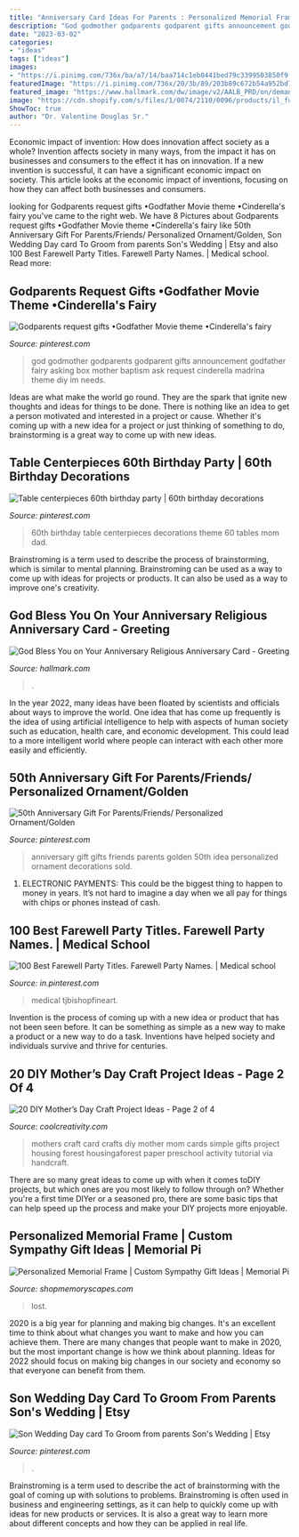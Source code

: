 ```yaml
---
title: "Anniversary Card Ideas For Parents : Personalized Memorial Frame"
description: "God godmother godparents godparent gifts announcement godfather fairy asking box mother baptism ask request cinderella madrina theme diy im needs"
date: "2023-03-02"
categories:
- "ideas"
tags: ["ideas"]
images:
- "https://i.pinimg.com/736x/ba/a7/14/baa714c1eb0441bed79c3399503850f9.jpg"
featuredImage: "https://i.pinimg.com/736x/20/3b/89/203b89c672b54a952bd72084749cd04c.jpg"
featured_image: "https://www.hallmark.com/dw/image/v2/AALB_PRD/on/demandware.static/-/Sites-hallmark-master/default/dw7d85b45e/images/finished-goods/Faith-Hope-and-Love-Anniversary-Card_559CEY1554_02.jpg?sw=1920"
image: "https://cdn.shopify.com/s/files/1/0074/2110/0096/products/il_fullxfull.1400565349_zcxy_1024x1024@2x.jpg?v=1613031968"
ShowToc: true
author: "Dr. Valentine Douglas Sr."
---
```



Economic impact of invention: How does innovation affect society as a whole?
Invention affects society in many ways, from the impact it has on businesses and consumers to the effect it has on innovation. If a new invention is successful, it can have a significant economic impact on society. This article looks at the economic impact of inventions, focusing on how they can affect both businesses and consumers.

	

		
looking for Godparents request gifts •Godfather Movie theme •Cinderella&#039;s fairy you've came to the right web. We have 8 Pictures about Godparents request gifts •Godfather Movie theme •Cinderella&#039;s fairy like 50th Anniversary Gift For Parents/Friends/ Personalized Ornament/Golden, Son Wedding Day card To Groom from parents Son&#039;s Wedding | Etsy and also 100 Best Farewell Party Titles. Farewell Party Names. | Medical school. Read more:
		
    
## Godparents Request Gifts •Godfather Movie Theme •Cinderella&#039;s Fairy

<img loading=lazy src="https://i.pinimg.com/736x/20/3b/89/203b89c672b54a952bd72084749cd04c.jpg" onerror="this.onerror=null;this.src='https://tse4.mm.bing.net/th?id=OIP.BGIt55tc9-tbzAFNV2ZiSQHaJ3&amp;pid=15.1';" alt="Godparents request gifts •Godfather Movie theme •Cinderella&#039;s fairy">

_Source: pinterest.com_

>god godmother godparents godparent gifts announcement godfather fairy asking box mother baptism ask request cinderella madrina theme diy im needs. 

	

Ideas are what make the world go round. They are the spark that ignite new thoughts and ideas for things to be done. There is nothing like an idea to get a person motivated and interested in a project or cause. Whether it's coming up with a new idea for a project or just thinking of something to do, brainstorming is a great way to come up with new ideas.

    
## Table Centerpieces 60th Birthday Party | 60th Birthday Decorations

<img loading=lazy src="https://i.pinimg.com/736x/48/53/65/485365f10f163e1f20290beb0504ac11.jpg" onerror="this.onerror=null;this.src='https://tse2.mm.bing.net/th?id=OIP.zLkKzU2gchh2D4Iq1S_aeAHaNK&amp;pid=15.1';" alt="Table centerpieces 60th birthday party | 60th birthday decorations">

_Source: pinterest.com_

>60th birthday table centerpieces decorations theme 60 tables mom dad. 

	

Brainstroming is a term used to describe the process of brainstorming, which is similar to mental planning. Brainstroming can be used as a way to come up with ideas for projects or products. It can also be used as a way to improve one's creativity.

    
## God Bless You On Your Anniversary Religious Anniversary Card - Greeting

<img loading=lazy src="https://www.hallmark.com/dw/image/v2/AALB_PRD/on/demandware.static/-/Sites-hallmark-master/default/dw7d85b45e/images/finished-goods/Faith-Hope-and-Love-Anniversary-Card_559CEY1554_02.jpg?sw=1920" onerror="this.onerror=null;this.src='https://tse2.mm.bing.net/th?id=OIP.MXK_oqBc9Ju0SBbdTV8chgHaHa&amp;pid=15.1';" alt="God Bless You on Your Anniversary Religious Anniversary Card - Greeting">

_Source: hallmark.com_

>. 

	

In the year 2022, many ideas have been floated by scientists and officials about ways to improve the world. One idea that has come up frequently is the idea of using artificial intelligence to help with aspects of human society such as education, health care, and economic development. This could lead to a more intelligent world where people can interact with each other more easily and efficiently.

    
## 50th Anniversary Gift For Parents/Friends/ Personalized Ornament/Golden

<img loading=lazy src="https://i.pinimg.com/736x/74/60/2a/74602a8735753fbecf6125ebbf139630--th-wedding-anniversary-gift-ideas-parents-anniversary.jpg" onerror="this.onerror=null;this.src='https://tse3.mm.bing.net/th?id=OIP.McKgkulCNb_i25KEdMPSUAHaKm&amp;pid=15.1';" alt="50th Anniversary Gift For Parents/Friends/ Personalized Ornament/Golden">

_Source: pinterest.com_

>anniversary gift gifts friends parents golden 50th idea personalized ornament decorations sold. 

	

1. ELECTRONIC PAYMENTS: This could be the biggest thing to happen to money in years. It’s not hard to imagine a day when we all pay for things with chips or phones instead of cash. 

    
## 100 Best Farewell Party Titles. Farewell Party Names. | Medical School

<img loading=lazy src="https://i.pinimg.com/736x/ba/a7/14/baa714c1eb0441bed79c3399503850f9.jpg" onerror="this.onerror=null;this.src='https://tse3.mm.bing.net/th?id=OIP.K3yHwXtdmdfZ6s4GyR9YuQHaLb&amp;pid=15.1';" alt="100 Best Farewell Party Titles. Farewell Party Names. | Medical school">

_Source: in.pinterest.com_

>medical tjbishopfineart. 

	

Invention is the process of coming up with a new idea or product that has not been seen before. It can be something as simple as a new way to make a product or a new way to do a task. Inventions have helped society and individuals survive and thrive for centuries.

    
## 20 DIY Mother’s Day Craft Project Ideas - Page 2 Of 4

<img loading=lazy src="http://coolcreativity.com/wp-content/uploads/2016/04/Mothers-Day-Craft-for-Kids-Simple-Mothers-Day-Card-for-Kids.jpg" onerror="this.onerror=null;this.src='https://tse3.mm.bing.net/th?id=OIP.WK3YPhkIVvMpxMwcPfvlKwAAAA&amp;pid=15.1';" alt="20 DIY Mother’s Day Craft Project Ideas - Page 2 of 4">

_Source: coolcreativity.com_

>mothers craft card crafts diy mother mom cards simple gifts project housing forest housingaforest paper preschool activity tutorial via handcraft. 

	

There are so many great ideas to come up with when it comes toDIY projects, but which ones are you most likely to follow through on? Whether you're a first time DIYer or a seasoned pro, there are some basic tips that can help speed up the process and make your DIY projects more enjoyable.

    
## Personalized Memorial Frame | Custom Sympathy Gift Ideas | Memorial Pi

<img loading=lazy src="https://cdn.shopify.com/s/files/1/0074/2110/0096/products/il_fullxfull.1400565349_zcxy_1024x1024@2x.jpg?v=1613031968" onerror="this.onerror=null;this.src='https://tse3.mm.bing.net/th?id=OIP.YJumxupytz13hVmUojH6kQHaH0&amp;pid=15.1';" alt="Personalized Memorial Frame | Custom Sympathy Gift Ideas | Memorial Pi">

_Source: shopmemoryscapes.com_

>lost. 

	

2020 is a big year for planning and making big changes. It's an excellent time to think about what changes you want to make and how you can achieve them.
There are many changes that people want to make in 2020, but the most important change is how we think about planning. Ideas for 2022 should focus on making big changes in our society and economy so that everyone can benefit from them.

    
## Son Wedding Day Card To Groom From Parents Son&#039;s Wedding | Etsy

<img loading=lazy src="https://i.pinimg.com/736x/9d/13/1f/9d131f674c9865edb3a1c3cc5f0d336b.jpg" onerror="this.onerror=null;this.src='https://tse3.mm.bing.net/th?id=OIP.7jpqUh43iR2ow0a1ixEPywHaJ3&amp;pid=15.1';" alt="Son Wedding Day card To Groom from parents Son&#039;s Wedding | Etsy">

_Source: pinterest.com_

>. 

	

Brainstroming is a term used to describe the act of brainstorming with the goal of coming up with solutions to problems. Brainstroming is often used in business and engineering settings, as it can help to quickly come up with ideas for new products or services. It is also a great way to learn more about different concepts and how they can be applied in real life.

